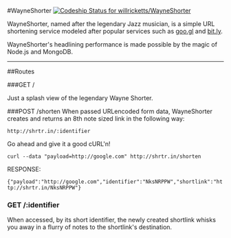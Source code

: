 #WayneShorter
[ ![Codeship Status for willricketts/WayneShorter](https://codeship.com/projects/85236670-c4f6-0132-1e82-464f157e7e15/status?branch=master)](https://codeship.com/projects/74272)

WayneShorter, named after the legendary Jazz musician, is a simple URL shortening service modeled after popular services such as [goo.gl](http://goo.gl) and [bit.ly](http://bit.ly).

WayneShorter's headlining performance is made possible by the magic of Node.js and MongoDB.

---

##Routes

###GET /

Just a splash view of the legendary Wayne Shorter.

###POST /shorten
When passed URLencoded form data, WayneShorter creates and returns an 8th note sized link in the following way:
```
http://shrtr.in/:identifier
```
Go ahead and give it a good cURL'n!

`curl --data "payload=http://google.com" http://shrtr.in/shorten`

RESPONSE:

`{"payload":"http://google.com","identifier":"NksNRPPW","shortlink":"http://shrtr.in/NksNRPPW"}`

### GET /:identifier
When accessed, by its short identifier, the newly created shortlink whisks you away in a flurry of notes to the shortlink's destination.
